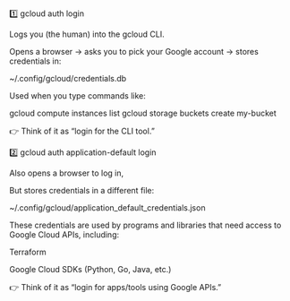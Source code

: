 1️⃣ gcloud auth login

Logs you (the human) into the gcloud CLI.

Opens a browser → asks you to pick your Google account → stores credentials in:

~/.config/gcloud/credentials.db


Used when you type commands like:

gcloud compute instances list
gcloud storage buckets create my-bucket


👉 Think of it as “login for the CLI tool.”

2️⃣ gcloud auth application-default login

Also opens a browser to log in,

But stores credentials in a different file:

~/.config/gcloud/application_default_credentials.json


These credentials are used by programs and libraries that need access to Google Cloud APIs, including:

Terraform

Google Cloud SDKs (Python, Go, Java, etc.)

👉 Think of it as “login for apps/tools using Google APIs.”